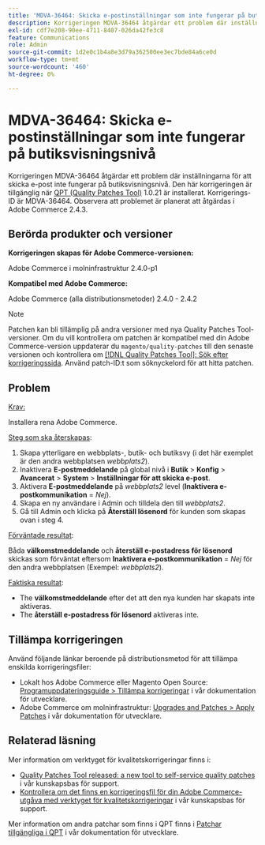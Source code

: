 ```yaml
---
title: 'MDVA-36464: Skicka e-postinställningar som inte fungerar på butiksvisningsnivå'
description: Korrigeringen MDVA-36464 åtgärdar ett problem där inställningarna för att skicka e-post inte fungerar på butiksvisningsnivå. Den här korrigeringen är tillgänglig när [QPT-verktyget (Quality Patches Tool)](/help/announcements/adobe-commerce-announcements/magento-quality-patches-released-new-tool-to-self-serve-quality-patches.md) 1.0.21 är installerat. Korrigerings-ID är MDVA-36464. Observera att problemet är planerat att åtgärdas i Adobe Commerce 2.4.3.
exl-id: cdf7e208-90ee-4711-8407-026da42fe3c8
feature: Communications
role: Admin
source-git-commit: 1d2e0c1b4a8e3d79a362500ee3ec7bde84a6ce0d
workflow-type: tm+mt
source-wordcount: '460'
ht-degree: 0%

---
```


# MDVA-36464: Skicka e-postinställningar som inte fungerar på butiksvisningsnivå

Korrigeringen MDVA-36464 åtgärdar ett problem där inställningarna för att skicka e-post inte fungerar på butiksvisningsnivå. Den här korrigeringen är tillgänglig när [QPT (Quality Patches Tool)](/help/announcements/adobe-commerce-announcements/magento-quality-patches-released-new-tool-to-self-serve-quality-patches.md) 1.0.21 är installerat. Korrigerings-ID är MDVA-36464. Observera att problemet är planerat att åtgärdas i Adobe Commerce 2.4.3.

## Berörda produkter och versioner

**Korrigeringen skapas för Adobe Commerce-versionen:**

Adobe Commerce i molninfrastruktur 2.4.0-p1

**Kompatibel med Adobe Commerce:**

Adobe Commerce (alla distributionsmetoder) 2.4.0 - 2.4.2

>[!NOTE]
>
>Patchen kan bli tillämplig på andra versioner med nya Quality Patches Tool-versioner. Om du vill kontrollera om patchen är kompatibel med din Adobe Commerce-version uppdaterar du `magento/quality-patches` till den senaste versionen och kontrollera om [[!DNL Quality Patches Tool]: Sök efter korrigeringssida](https://devdocs.magento.com/quality-patches/tool.html#patch-grid). Använd patch-ID:t som söknyckelord för att hitta patchen.

## Problem

<u>Krav:</u>

Installera rena Adobe Commerce.

<u>Steg som ska återskapas</u>:

1. Skapa ytterligare en webbplats-, butik- och butiksvy (i det här exemplet är den andra webbplatsen *webbplats2*).
1. Inaktivera **E-postmeddelande** på global nivå i **Butik** > **Konfig** > **Avancerat** > **System** > **Inställningar för att skicka e-post**.
1. Aktivera **E-postmeddelande** på *webbplats2* level (**Inaktivera e-postkommunikation** = *Nej*).
1. Skapa en ny användare i Admin och tilldela den till *webbplats2*.
1. Gå till Admin och klicka på **Återställ lösenord** för kunden som skapas ovan i steg 4.

<u>Förväntade resultat</u>:

Båda **välkomstmeddelande** och **återställ e-postadress för lösenord** skickas som förväntat eftersom **Inaktivera e-postkommunikation** = *Nej* för den andra webbplatsen (Exempel: *webbplats2*).

<u>Faktiska resultat</u>:

* The **välkomstmeddelande** efter det att den nya kunden har skapats inte aktiveras.
* The **återställ e-postadress för lösenord** aktiveras inte.

## Tillämpa korrigeringen

Använd följande länkar beroende på distributionsmetod för att tillämpa enskilda korrigeringsfiler:

* Lokalt hos Adobe Commerce eller Magento Open Source: [Programuppdateringsguide > Tillämpa korrigeringar](https://devdocs.magento.com/guides/v2.4/comp-mgr/patching/mqp.html) i vår dokumentation för utvecklare.
* Adobe Commerce om molninfrastruktur: [Upgrades and Patches > Apply Patches](https://devdocs.magento.com/cloud/project/project-patch.html) i vår dokumentation för utvecklare.

## Relaterad läsning

Mer information om verktyget för kvalitetskorrigeringar finns i:

* [Quality Patches Tool released: a new tool to self-service quality patches](/help/announcements/adobe-commerce-announcements/magento-quality-patches-released-new-tool-to-self-serve-quality-patches.md) i vår kunskapsbas för support.
* [Kontrollera om det finns en korrigeringsfil för din Adobe Commerce-utgåva med verktyget för kvalitetskorrigeringar](/help/support-tools/patches-available-in-qpt-tool/check-patch-for-magento-issue-with-magento-quality-patches.md) i vår kunskapsbas för support.

Mer information om andra patchar som finns i QPT finns i [Patchar tillgängliga i QPT](https://devdocs.magento.com/quality-patches/tool.html#patch-grid) i vår dokumentation för utvecklare.
